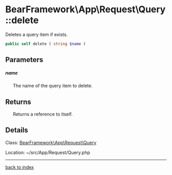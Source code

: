 # BearFramework\App\Request\Query::delete

Deletes a query item if exists.

```php
public self delete ( string $name )
```

## Parameters

##### name

&nbsp;&nbsp;&nbsp;&nbsp;&nbsp;&nbsp;The name of the query item to delete.

## Returns

&nbsp;&nbsp;&nbsp;&nbsp;&nbsp;&nbsp;Returns a reference to itself.

## Details

Class: [BearFramework\App\Request\Query](bearframework.app.request.query.class.md)

Location: ~/src/App/Request/Query.php

---

[back to index](index.md)

